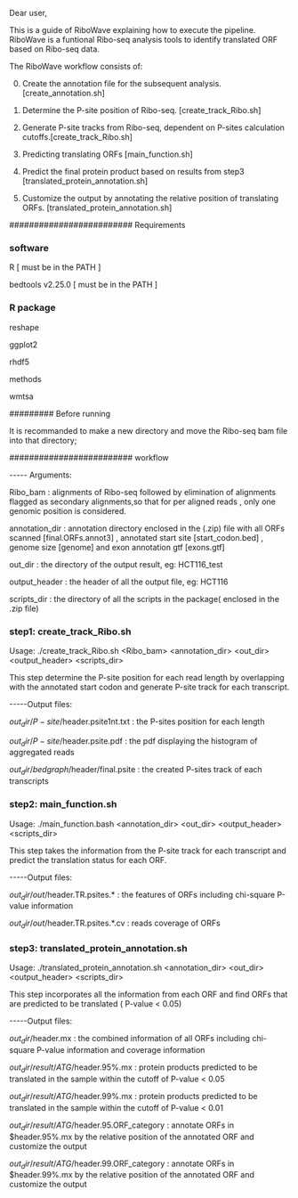 Dear user,

This is a guide of RiboWave explaining how to execute the pipeline.
RiboWave is a funtional Ribo-seq analysis tools to identify translated ORF based on Ribo-seq data.

The RiboWave workflow consists of:

0) Create the annotation file for the subsequent analysis. [create_annotation.sh]

1) Determine the P-site position of Ribo-seq. [create_track_Ribo.sh]

2) Generate P-site tracks from Ribo-seq, dependent on P-sites calculation cutoffs.[create_track_Ribo.sh]

3) Predicting translating ORFs [main_function.sh]

4) Predict the final protein product based on results from step3 [translated_protein_annotation.sh]

5) Customize the output by annotating the relative position of translating ORFs. [translated_protein_annotation.sh]


######################### Requirements
### software
R [ must be in the PATH ]

bedtools v2.25.0 [ must be in the PATH ]

### R package
reshape

ggplot2

rhdf5

methods

wmtsa

######### Before running 

It is recommanded to make a new directory and move the Ribo-seq bam file into that directory;

######################### workflow

-----	Arguments:

Ribo_bam 	: alignments of Ribo-seq followed by elimination of alignments flagged as secondary alignments,so that for per aligned reads , only one genomic position is considered.

annotation_dir  : annotation directory enclosed in the (.zip) file with all ORFs scanned [final.ORFs.annot3] , annotated start site [start_codon.bed] , genome size [genome] and exon annotation gtf [exons.gtf]

out_dir 	: the directory of the output result, eg: HCT116_test

output_header 	: the header of all the output file, eg: HCT116

scripts_dir 	: the directory of all the scripts in the package( enclosed in the .zip file)


### step1: create_track_Ribo.sh

Usage: ./create_track_Ribo.sh <Ribo_bam> <annotation_dir> <out_dir> <output_header> <scripts_dir>

This step determine the P-site position for each read length by overlapping with the annotated start codon and generate P-site track for each transcript.


-----Output files:

$out_dir/P-site/$header.psite1nt.txt 	: the P-sites position for each length

$out_dir/P-site/$header.psite.pdf 	: the pdf displaying the histogram of aggregated reads

$out_dir/bedgraph/$header/final.psite 	: the created P-sites track of each transcripts 


### step2: main_function.sh

Usage: ./main_function.bash <annotation_dir> <out_dir> <output_header> <scripts_dir>

This step takes the information from the P-site track for each transcript and predict the translation status for each ORF.

-----Output files:

$out_dir/out/$header.TR.psites.* 	: the features of ORFs including chi-square P-value information

$out_dir/out/$header.TR.psites.*.cv 	: reads coverage of ORFs


### step3: translated_protein_annotation.sh

Usage: ./translated_protein_annotation.sh <annotation_dir> <out_dir> <output_header> <scripts_dir>

This step incorporates all the information from each ORF and find ORFs that are predicted to be translated ( P-value < 0.05) 

-----Output files:

$out_dir/$header.mx 			: the combined information of all ORFs including chi-square P-value information and coverage information

$out_dir/result/ATG/$header.95%.mx 	: protein products predicted to be translated in the sample within the cutoff of P-value < 0.05

$out_dir/result/ATG/$header.99%.mx 	: protein products predicted to be translated in the sample within the cutoff of P-value < 0.01

$out_dir/result/ATG/$header.95.ORF_category : annotate ORFs in $header.95%.mx by the relative position of the annotated ORF and customize the output

$out_dir/result/ATG/$header.99.ORF_category : annotate ORFs in $header.99%.mx by the relative position of the annotated ORF and customize the output


